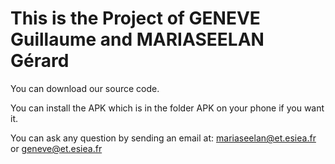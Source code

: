 # This is the Project of GENEVE Guillaume and MARIASEELAN Gérard

You can download our source code.

You can install the APK which is in the folder APK on your phone if you want it.

You can ask any question by sending an email at: mariaseelan@et.esiea.fr or geneve@et.esiea.fr
